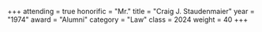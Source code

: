 +++
attending = true
honorific = "Mr."
title     = "Craig J. Staudenmaier"
year      = "1974"
award     = "Alumni"
category  = "Law"
class     = 2024
weight    = 40
+++